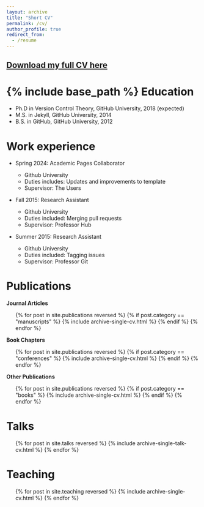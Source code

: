 ```yaml
---
layout: archive
title: "Short CV"
permalink: /cv/
author_profile: true
redirect_from:
  - /resume
---
```




<a href="/files/cv.pdf" download>Download my full CV here</a>
---
{% include base_path %}
Education
======
* Ph.D in Version Control Theory, GitHub University, 2018 (expected)
* M.S. in Jekyll, GitHub University, 2014
* B.S. in GitHub, GitHub University, 2012

Work experience
======
* Spring 2024: Academic Pages Collaborator
  * Github University
  * Duties includes: Updates and improvements to template
  * Supervisor: The Users

* Fall 2015: Research Assistant
  * Github University
  * Duties included: Merging pull requests
  * Supervisor: Professor Hub

* Summer 2015: Research Assistant
  * Github University
  * Duties included: Tagging issues
  * Supervisor: Professor Git

Publications
======

<b>Journal Articles</b>

<ul>
  {% for post in site.publications reversed %}
    {% if post.category == "manuscripts" %}
      {% include archive-single-cv.html %}
    {% endif %}
  {% endfor %}
</ul>

<b>Book Chapters</b>

<ul>
  {% for post in site.publications reversed %}
    {% if post.category == "conferences" %}
      {% include archive-single-cv.html %}
    {% endif %}
  {% endfor %}
</ul>

<b>Other Publications</b>

<ul>
  {% for post in site.publications reversed %}
    {% if post.category == "books" %}
      {% include archive-single-cv.html %}
    {% endif %}
  {% endfor %}
</ul>
  
Talks
======
  <ul>{% for post in site.talks reversed %}
    {% include archive-single-talk-cv.html  %}
  {% endfor %}</ul>
  
Teaching
======
  <ul>{% for post in site.teaching reversed %}
    {% include archive-single-cv.html %}
  {% endfor %}</ul>
